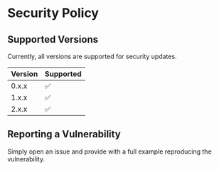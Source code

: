 # Security Policy

## Supported Versions

Currently, all versions are supported for security updates.

| Version | Supported          |
| ------- | ------------------ |
| 0.x.x   | :white_check_mark: |
| 1.x.x   | :white_check_mark: |
| 2.x.x   | :white_check_mark: |

## Reporting a Vulnerability

Simply open an issue and provide with a full example reproducing the vulnerability.

